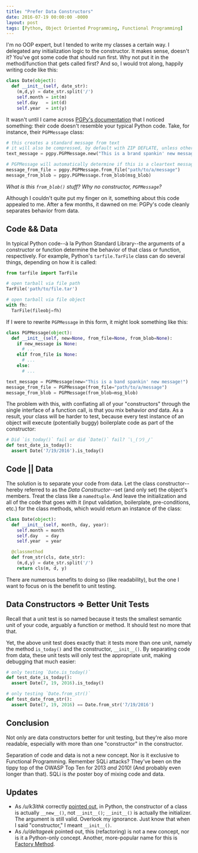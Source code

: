 ```yaml
---
title: "Prefer Data Constructors"
date: 2016-07-19 00:00:00 -0000
layout: post
tags: [Python, Object Oriented Programming, Functional Programming]
---
```


I'm no OOP expert, but I tended to write my classes a certain way. I delegated any initialization logic to the constructor. It makes sense, doesn't it? You've got some code that should run first. Why not put it in the method/function that gets called first? And so, I would trot along, happily writing code like this:

```python
class Date(object):
  def __init__(self, date_str):
    (m,d,y) = date_str.split('/')
    self.month = int(m)
    self.day   = int(d)
    self.year  = int(y)
```

It wasn't until I came across [PGPy's documentation](https://pythonhosted.org/PGPy/) that I noticed something: their code doesn't resemble your typical Python code. Take, for instance, their `PGPMessage` class:

```python
# this creates a standard message from text
# it will also be compressed, by default with ZIP DEFLATE, unless otherwise specified
text_message = pgpy.PGPMessage.new("This is a brand spankin' new message!")

# PGPMessage will automatically determine if this is a cleartext message or not
message_from_file = pgpy.PGPMessage.from_file("path/to/a/message")
message_from_blob = pgpy.PGPMessage.from_blob(msg_blob)
```

*What is this `from_blob()` stuff? Why no constructor, `PGPMessage`?*

Although I couldn't quite put my finger on it, something about this code appealed to me. After a few months, it dawned on me: PGPy's code cleanly separates behavior from data.

## Code && Data

In typical Python code--à la Python Standard Library--the arguments of a constructor or function determine the behavior of that class or function, respectively. For example, Python's `tarfile.TarFile` class can do several things, depending on how it is called:

```python
from tarfile import TarFile

# open tarball via file path
TarFile('path/to/file.tar')

# open tarball via file object
with fh:
  TarFile(fileobj=fh)
```

If I were to rewrite `PGPMessage` in this form, it might look something like this:

```python
class PGPMessage(object):
  def __init__(self, new=None, from_file=None, from_blob=None):
    if new_message is None:
      # ...
    elif from_file is None:
      # ...
    else:
      # ...

text_message = PGPMessage(new="This is a band spankin' new message!")
message_from_file = PGPMessage(from_file="path/to/a/message")
message_from_blob = PGPMessage(from_blob=msg_blob)
```

The problem with this, with conflating all of your "constructors" through the single interface of a function call, is that you mix behavior *and* data. As a result, your class will be harder to test, because every test instance of an object will execute (potentially buggy) boilerplate code as part of the constructor:

```python
# Did `is_today()` fail or did `Date()` fail? ¯\_(ツ)_/¯
def test_date_is_today():
  assert Date('7/19/2016').is_today()
```

## Code || Data

The solution is to separate your code from data. Let the class constructor--hereby referred to as the *Data Constructor*--set (and only set) the object's members. Treat the class like a `namedtuple`. And leave the initialization and all of the code that goes with it (input validation, boilerplate, pre-conditions, etc.) for the class methods, which would return an instance of the class:

```python
class Date(object):
  def __init__(self, month, day, year):
    self.month = month
    self.day   = day
    self.year  = year

  @classmethod
  def from_str(cls, date_str):
    (m,d,y) = date_str.split('/')
    return cls(m, d, y)
```

There are numerous benefits to doing so (like readability), but the one I want to focus on is the benefit to unit testing.

## Data Constructors ⇒ Better Unit Tests

Recall that a unit test is so named because it tests the smallest semantic unit of your code, arguably a function or method. It should test no more that that.

Yet, the above unit test does exactly that: it tests more than one unit, namely the method `is_today()` and the constructor, `__init__()`. By separating code from data, these unit tests will only test the appropriate unit, making debugging that much easier:

```python
# only testing `Date.is_today()`
def test_date_is_today():
  assert Date(7, 19, 2016).is_today()

# only testing `Date.from_str()`
def test_date_from_str():
  assert Date(7, 19, 2016) == Date.from_str('7/19/2016')
```

## Conclusion

Not only are data constructors better for unit testing, but they're also more readable, especially with more than one "constructor" in the constructor.

Separation of code and data is not a new concept. Nor is it exclusive to Functional Programming. Remember SQLi attacks? They've been on the tippy top of the OWASP Top Ten for 2013 *and* 2010! (And probably even longer than that). SQLi is *the* poster boy of mixing code and data.

## Updates

- As */u/k3ithk* correctly [pointed out](https://www.reddit.com/r/Python/comments/4tsl4f/prefer_data_constructors/d5k0tfj), in Python, the constructor of a class is actually `__new__()`, not `__init__()`; `__init__()` is actually the initializer. The argument is still valid. Overlook my ignorance. Just know that when I said "constructor," I meant `__init__()`.
- As */u/deltageek* pointed out, this (refactoring) is not a new concept, nor is it a Python-only concept. Another, more-popular name for this is [Factory Method](https://en.wikipedia.org/wiki/Factory_(object-oriented_programming)).

